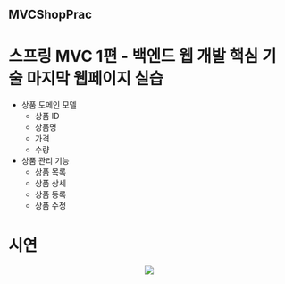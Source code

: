 ## MVCShopPrac
# 스프링 MVC 1편 - 백엔드 웹 개발 핵심 기술 마지막 웹페이지 실습


+ 상품 도메인 모델
   + 상품 ID
   + 상품명
   + 가격
   + 수량
+ 상품 관리 기능
   + 상품 목록
   + 상품 상세
   + 상품 등록
   + 상품 수정


# 시연
<p align="center">
  <img src="![2023-04-09 17-29-29](https://user-images.githubusercontent.com/76836188/230762694-bc47544e-39f2-413d-8153-40649200dfbf.gif)">
</p>

